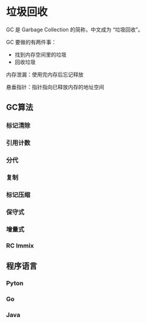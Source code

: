 # 垃圾回收
GC 是 Garbage Collection 的简称，中文成为 “垃圾回收”。

GC 要做的有两件事：
- 找到内存空间里的垃圾
- 回收垃圾

内存泄漏：使用完内存后忘记释放

悬垂指针：指针指向已释放内存的地址空间
## GC算法
### 标记清除
### 引用计数
### 分代
### 复制
### 标记压缩
### 保守式
### 增量式
### RC Immix
## 程序语言
### Pyton
### Go
### Java
